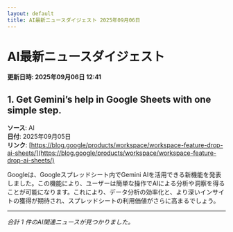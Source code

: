```yaml
---
layout: default
title: AI最新ニュースダイジェスト 2025年09月06日
---
```


# AI最新ニュースダイジェスト
**更新日時: 2025年09月06日 12:41**

## 1. Get Gemini’s help in Google Sheets with one simple step.

**ソース**: AI  
**日付**: 2025年09月05日  
**リンク**: [https://blog.google/products/workspace/workspace-feature-drop-ai-sheets/](https://blog.google/products/workspace/workspace-feature-drop-ai-sheets/)  

Googleは、Googleスプレッドシート内でGemini AIを活用できる新機能を発表しました。この機能により、ユーザーは簡単な操作でAIによる分析や洞察を得ることが可能になります。これにより、データ分析の効率化と、より深いインサイトの獲得が期待され、スプレッドシートの利用価値がさらに高まるでしょう。
  

---

*合計 1 件のAI関連ニュースが見つかりました。*
